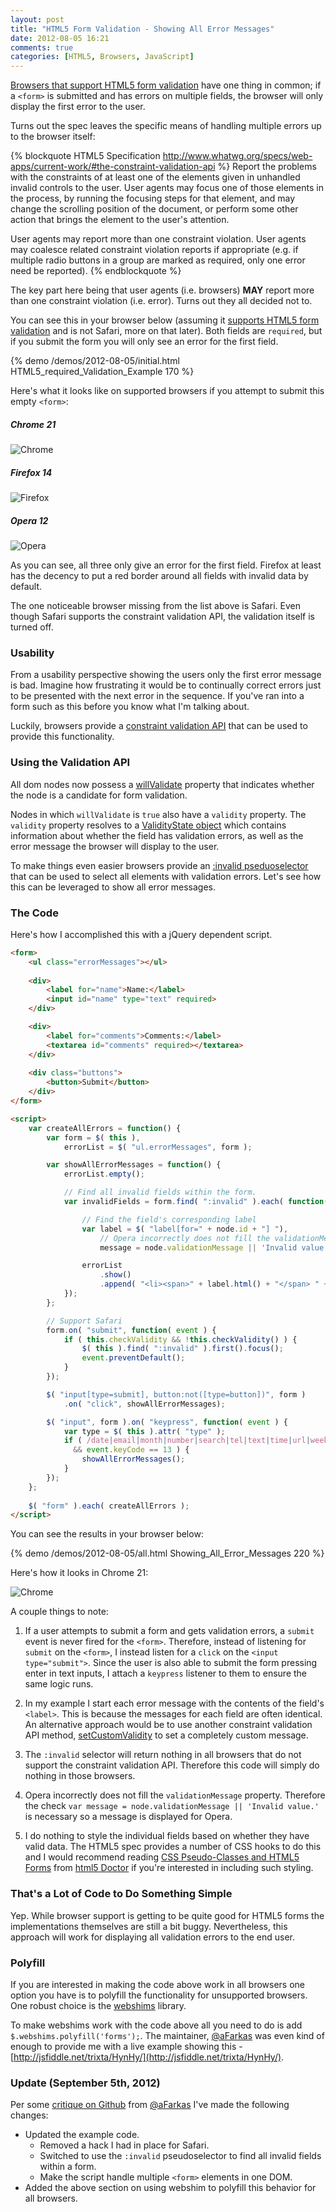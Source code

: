 ```yaml
---
layout: post
title: "HTML5 Form Validation - Showing All Error Messages"
date: 2012-08-05 16:21
comments: true
categories: [HTML5, Browsers, JavaScript]
---
```


[Browsers that support HTML5 form validation](http://caniuse.com/#feat=form-validation) have one thing in common; if a `<form>` is submitted and has errors on multiple fields, the browser will only display the first error to the user.

Turns out the spec leaves the specific means of handling multiple errors up to the browser itself:

{% blockquote HTML5 Specification http://www.whatwg.org/specs/web-apps/current-work/#the-constraint-validation-api %}
Report the problems with the constraints of at least one of the elements given in unhandled invalid controls to the user. User agents may focus one of those elements in the process, by running the focusing steps for that element, and may change the scrolling position of the document, or perform some other action that brings the element to the user's attention.

User agents may report more than one constraint violation. User agents may coalesce related constraint violation reports if appropriate (e.g. if multiple radio buttons in a group are marked as required, only one error need be reported).
{% endblockquote %}

The key part here being that user agents (i.e. browsers) **MAY** report more than one constraint violation (i.e. error).  Turns out they all decided not to.

<!--more-->

You can see this in your browser below (assuming it [supports HTML5 form validation](http://caniuse.com/#feat=form-validation) and is not Safari, more on that later).  Both fields are `required`, but if you submit the form you will only see an error for the first field.

{% demo /demos/2012-08-05/initial.html HTML5_required_Validation_Example 170 %}

Here's what it looks like on supported browsers if you attempt to submit this empty `<form>`:

##### Chrome 21

![Chrome](/images/posts/2012-08-05/Chrome.png "Chrome")

##### Firefox 14

![Firefox](/images/posts/2012-08-05/Firefox.png "Firefox")

##### Opera 12

![Opera](/images/posts/2012-08-05/Opera.png "Opera")

As you can see, all three only give an error for the first field.  Firefox at least has the decency to put a red border around all fields with invalid data by default.

The one noticeable browser missing from the list above is Safari.  Even though Safari supports the constraint validation API, the validation itself is turned off.

### Usability

From a usability perspective showing the users only the first error message is bad.  Imagine how frustrating it would be to continually correct errors just to be presented with the next error in the sequence.  If you've ran into a form such as this before you know what I'm talking about.

Luckily, browsers provide a [constraint validation API](http://www.whatwg.org/specs/web-apps/current-work/#the-constraint-validation-api) that can be used to provide this functionality.

### Using the Validation API

All dom nodes now possess a [willValidate](http://www.whatwg.org/specs/web-apps/current-work/#dom-cva-willvalidate_) property that indicates whether the node is a candidate for form validation.

Nodes in which `willValidate` is `true` also have a `validity` property.  The `validity` property resolves to a [ValidityState object](https://developer.mozilla.org/en-US/docs/DOM/ValidityState) which contains information about whether the field has validation errors, as well as the error message the browser will display to the user.

To make things even easier browsers provide an [:invalid pseduoselector](https://developer.mozilla.org/en-US/docs/CSS/:invalid) that can be used to select all elements with validation errors.  Let's see how this can be leveraged to show all error messages.

### The Code

Here's how I accomplished this with a jQuery dependent script.

``` html
<form>
    <ul class="errorMessages"></ul>
    
    <div>
        <label for="name">Name:</label>
        <input id="name" type="text" required>
    </div>

    <div>
        <label for="comments">Comments:</label>
        <textarea id="comments" required></textarea>
    </div>
    
    <div class="buttons">
        <button>Submit</button>
    </div>
</form>​

<script>
    var createAllErrors = function() {
        var form = $( this ),
            errorList = $( "ul.errorMessages", form );

        var showAllErrorMessages = function() {
            errorList.empty();

            // Find all invalid fields within the form.
            var invalidFields = form.find( ":invalid" ).each( function( index, node ) {

                // Find the field's corresponding label
                var label = $( "label[for=" + node.id + "] "),
                    // Opera incorrectly does not fill the validationMessage property.
                    message = node.validationMessage || 'Invalid value.';

                errorList
                    .show()
                    .append( "<li><span>" + label.html() + "</span> " + message + "</li>" );
            });
        };

        // Support Safari
        form.on( "submit", function( event ) {
            if ( this.checkValidity && !this.checkValidity() ) {
                $( this ).find( ":invalid" ).first().focus();
                event.preventDefault();
            }
        });

        $( "input[type=submit], button:not([type=button])", form )
            .on( "click", showAllErrorMessages);

        $( "input", form ).on( "keypress", function( event ) {
            var type = $( this ).attr( "type" );
            if ( /date|email|month|number|search|tel|text|time|url|week/.test ( type )
              && event.keyCode == 13 ) {
                showAllErrorMessages();
            }
        });
    };
    
    $( "form" ).each( createAllErrors );
</script>
```

You can see the results in your browser below:

{% demo /demos/2012-08-05/all.html Showing_All_Error_Messages 220 %}

Here's how it looks in Chrome 21:

![Chrome](/images/posts/2012-08-05/Chrome-full.png "Chrome")

A couple things to note:

1) If a user attempts to submit a form and gets validation errors, a `submit` event is never fired for the `<form>`.  Therefore, instead of listening for `submit` on the `<form>`, I instead listen for a `click` on the `<input type="submit">`.  Since the user is also able to submit the form pressing enter in text inputs, I attach a `keypress` listener to them to ensure the same logic runs.

2) In my example I start each error message with the contents of the field's `<label>`.  This is because the messages for each field are often identical.  An alternative approach would be to use another constraint validation API method, [setCustomValidity](http://www.whatwg.org/specs/web-apps/current-work/#dom-cva-setcustomvalidity) to set a completely custom message.

3) The `:invalid` selector will return nothing in all browsers that do not support the constraint validation API.  Therefore this code will simply do nothing in those browsers.

4) Opera incorrectly does not fill the `validationMessage` property.  Therefore the check `var message = node.validationMessage || 'Invalid value.'` is necessary so a message is displayed for Opera.

5) I do nothing to style the individual fields based on whether they have valid data.  The HTML5 spec provides a number of CSS hooks to do this and I would recommend reading [CSS Pseudo-Classes and HTML5 Forms](http://html5doctor.com/css3-pseudo-classes-and-html5-forms/) from [html5 Doctor](http://html5doctor.com) if you're interested in including such styling.

### That's a Lot of Code to Do Something Simple

Yep.  While browser support is getting to be quite good for HTML5 forms the implementations themselves are still a bit buggy.  Nevertheless, this approach will work for displaying all validation errors to the end user.

### Polyfill

If you are interested in making the code above work in all browsers one option you have is to polyfill the functionality for unsupported browsers.  One robust choice is the [webshims](https://github.com/aFarkas/webshim) library.  

To make webshims work with the code above all you need to do is add `$.webshims.polyfill('forms');`.  The maintainer, [@aFarkas](https://github.com/aFarkas) was even kind of enough to provide me with a live example showing this - [http://jsfiddle.net/trixta/HynHy/](http://jsfiddle.net/trixta/HynHy/).

### Update (September 5th, 2012)

Per some [critique on Github](https://github.com/html5rocks/www.html5rocks.com/issues/175#issuecomment-8301873) from [@aFarkas](https://github.com/aFarkas) I've made the following changes:

* Updated the example code.
  * Removed a hack I had in place for Safari.
  * Switched to use the `:invalid` pseudoselector to find all invalid fields within a form.
  * Make the script handle multiple `<form>` elements in one DOM.
* Added the above section on using webshim to polyfill this behavior for all browsers.
